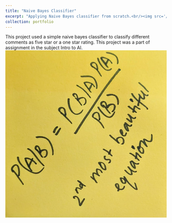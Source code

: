 ```yaml
---
title: "Naive Bayes Classifier"
excerpt: "Applying Naive Bayes classifier from scratch.<br/><img src='/image/bayes.png'>"
collection: portfolio
---
```

This project used a simple naive bayes classifier to classify different comments as five star or a one star rating. This project was a part of assignment in the subject Intro to AI.![1706115331748](image/portfolio-1/1706115331748.png)
